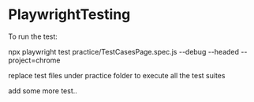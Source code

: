 # PlaywrightTesting

To run the test:

npx playwright test practice/TestCasesPage.spec.js --debug --headed --project=chrome

replace test files under practice folder to execute all the test suites

add some more test..

